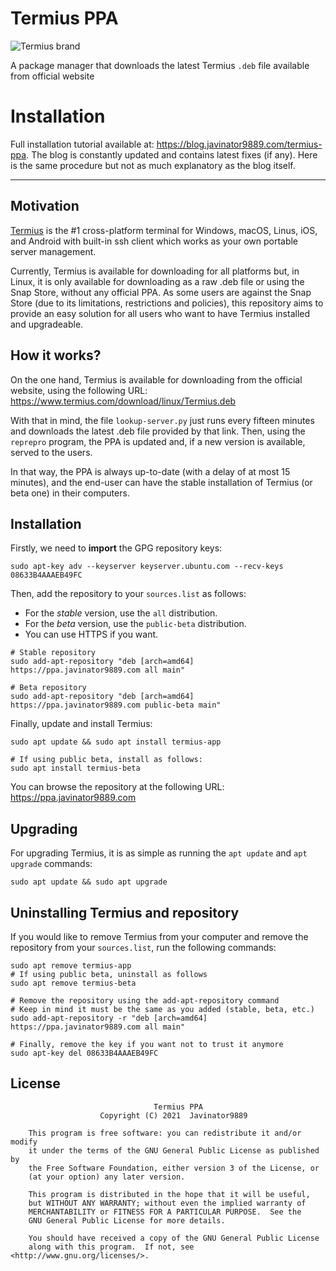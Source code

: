# Termius PPA
![Termius brand](https://assets.website-files.com/5c7036349b5477bf13f828cf/5cc7dff32d982e28cd8e99f3_termius_fb_logo.png)

A package manager that downloads the latest Termius `.deb` file available from official website

# Installation
Full installation tutorial available at: https://blog.javinator9889.com/termius-ppa. The blog
is constantly updated and contains latest fixes (if any). Here is the same procedure but
not as much explanatory as the blog itself.

* * * 

## Motivation

[Termius](https://termius.com/) is the #1 cross-platform terminal for 
Windows, macOS, Linus, iOS, and Android with built-in ssh client which 
works as your own portable server management.

Currently, Termius is available for downloading for all platforms but, in
Linux, it is only available for downloading as a raw .deb file or using
the Snap Store, without any official PPA. As some users are against the
Snap Store (due to its limitations, restrictions and policies), this 
repository aims to provide an easy solution for all users who want to have
Termius installed and upgradeable.

## How it works?

On the one hand, Termius is available for downloading from the official
website, using the following URL: 
https://www.termius.com/download/linux/Termius.deb

With that in mind, the file `lookup-server.py` just runs every fifteen
minutes and downloads the latest .deb file provided by that link. Then, 
using the `reprepro` program, the PPA is updated and, if a new version is
available, served to the users.

In that way, the PPA is always up-to-date (with a delay of at most 15
minutes), and the end-user can have the stable installation of Termius
(or beta one) in their computers.

## Installation

Firstly, we need to **import** the GPG repository keys:

```shell script
sudo apt-key adv --keyserver keyserver.ubuntu.com --recv-keys 08633B4AAAEB49FC
```

Then, add the repository to your `sources.list` as follows:

+ For the *stable* version, use the `all` distribution.
+ For the *beta* version, use the `public-beta` distribution.
+ You can use HTTPS if you want.

```shell script
# Stable repository
sudo add-apt-repository "deb [arch=amd64] https://ppa.javinator9889.com all main"

# Beta repository
sudo add-apt-repository "deb [arch=amd64] https://ppa.javinator9889.com public-beta main"
```

Finally, update and install Termius:

```shell script
sudo apt update && sudo apt install termius-app

# If using public beta, install as follows:
sudo apt install termius-beta
```

You can browse the repository at the following URL:
https://ppa.javinator9889.com

## Upgrading

For upgrading Termius, it is as simple as running the `apt update` and `apt
 upgrade` commands:
 
```shell script
sudo apt update && sudo apt upgrade
```

## Uninstalling Termius and repository

If you would like to remove Termius from your computer and remove the repository
from your `sources.list`, run the following commands:

```shell script
sudo apt remove termius-app
# If using public beta, uninstall as follows
sudo apt remove termius-beta

# Remove the repository using the add-apt-repository command
# Keep in mind it must be the same as you added (stable, beta, etc.)
sudo add-apt-repository -r "deb [arch=amd64] https://ppa.javinator9889.com all main"

# Finally, remove the key if you want not to trust it anymore
sudo apt-key del 08633B4AAAEB49FC
```

## License

```
                                Termius PPA
                    Copyright (C) 2021  Javinator9889

    This program is free software: you can redistribute it and/or modify
    it under the terms of the GNU General Public License as published by
    the Free Software Foundation, either version 3 of the License, or
    (at your option) any later version.

    This program is distributed in the hope that it will be useful,
    but WITHOUT ANY WARRANTY; without even the implied warranty of
    MERCHANTABILITY or FITNESS FOR A PARTICULAR PURPOSE.  See the
    GNU General Public License for more details.

    You should have received a copy of the GNU General Public License
    along with this program.  If not, see <http://www.gnu.org/licenses/>.
```
